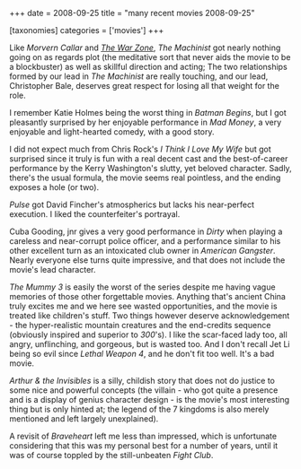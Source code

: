 +++
date = 2008-09-25
title = "many recent movies 2008-09-25"

[taxonomies]
categories = ['movies']
+++

Like *Morvern Callar* and *[The War Zone]*, *The Machinist* got nearly
nothing going on as regards plot (the meditative sort that never aids
the movie to be a blockbuster) as well as skillful direction and acting;
The two relationships formed by our lead in *The Machinist* are really
touching, and our lead, Christopher Bale, deserves great respect for
losing all that weight for the role.

I remember Katie Holmes being the worst thing in *Batman Begins*, but I
got pleasantly surprised by her enjoyable performance in *Mad Money*, a
very enjoyable and light-hearted comedy, with a good story.

I did not expect much from Chris Rock\'s *I Think I Love My Wife* but
got surprised since it truly is fun with a real decent cast and the
best-of-career performance by the Kerry Washington\'s slutty, yet
beloved character. Sadly, there\'s the usual formula, the movie seems
real pointless, and the ending exposes a hole (or two).

*Pulse* got David Fincher\'s atmospherics but lacks his near-perfect
execution. I liked the counterfeiter\'s portrayal.

Cuba Gooding, jnr gives a very good performance in *Dirty* when playing
a careless and near-corrupt police officer, and a performance similar to
his other excellent turn as an intoxicated club owner in *American
Gangster*. Nearly everyone else turns quite impressive, and that does
not include the movie\'s lead character.

*The Mummy 3* is easily the worst of the series despite me having vague
memories of those other forgettable movies. Anything that\'s ancient
China truly excites me and we here see wasted opportunities, and the
movie is treated like children\'s stuff. Two things however deserve
acknowledgement - the hyper-realistic mountain creatures and the
end-credits sequence (obviously inspired and superior to *300*\'s). I
like the scar-faced lady too, all angry, unflinching, and gorgeous, but
is wasted too. And I don\'t recall Jet Li being so evil since *Lethal
Weapon 4*, and he don\'t fit too well. It\'s a bad movie.

*Arthur & the Invisibles* is a silly, childish story that does not do
justice to some nice and powerful concepts (the villain - who got quite
a presence and is a display of genius character design - is the movie\'s
most interesting thing but is only hinted at; the legend of the 7
kingdoms is also merely mentioned and left largely unexplained).

A revisit of *Braveheart* left me less than impressed, which is
unfortunate considering that this was my personal best for a number of
years, until it was of course toppled by the still-unbeaten *Fight
Club*.

  [The War Zone]: http://movies.tshepang.net/the-war-zone-1999
